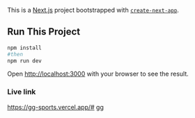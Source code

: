 This is a [Next.js](https://nextjs.org/) project bootstrapped with [`create-next-app`](https://github.com/vercel/next.js/tree/canary/packages/create-next-app).




## Run This Project

```bash
npm install 
#then
npm run dev

```
Open [http://localhost:3000](http://localhost:3000) with your browser to see the result.

### Live link
https://gg-sports.vercel.app/#   g g  
 